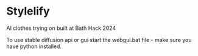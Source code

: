 # Stylelify
AI clothes trying on built at Bath Hack 2024

To use stable diffusion api or gui start the webgui.bat file - make sure you have python installed.

